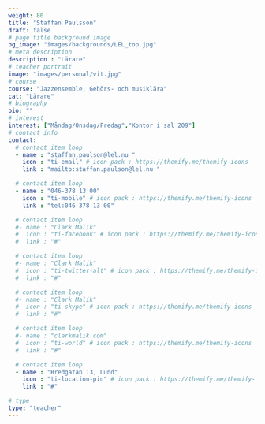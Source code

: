 ```yaml
---
weight: 80
title: "Staffan Paulsson"
draft: false
# page title background image
bg_image: "images/backgrounds/LEL_top.jpg"
# meta description
description : "Lärare"
# teacher portrait
image: "images/personal/vit.jpg"
# course
course: "Jazzensemble, Gehörs- och musiklära"
cat: "Lärare"
# biography
bio: ""
# interest
interest: ["Måndag/Onsdag/Fredag","Kontor i sal 209"]
# contact info
contact:
  # contact item loop
  - name : "staffan.paulson@lel.nu "
    icon : "ti-email" # icon pack : https://themify.me/themify-icons
    link : "mailto:staffan.paulson@lel.nu "

  # contact item loop
  - name : "046-378 13 00"
    icon : "ti-mobile" # icon pack : https://themify.me/themify-icons
    link : "tel:046-378 13 00"

  # contact item loop
  #- name : "Clark Malik"
  #  icon : "ti-facebook" # icon pack : https://themify.me/themify-icons
  #  link : "#"

  # contact item loop
  #- name : "Clark Malik"
  #  icon : "ti-twitter-alt" # icon pack : https://themify.me/themify-icons
  #  link : "#"

  # contact item loop
  #- name : "Clark Malik"
  #  icon : "ti-skype" # icon pack : https://themify.me/themify-icons
  #  link : "#"

  # contact item loop
  #- name : "clarkmalik.com"
  #  icon : "ti-world" # icon pack : https://themify.me/themify-icons
  #  link : "#"

  # contact item loop
  - name : "Bredgatan 13, Lund"
    icon : "ti-location-pin" # icon pack : https://themify.me/themify-icons
    link : "#"

# type
type: "teacher"
---
```

